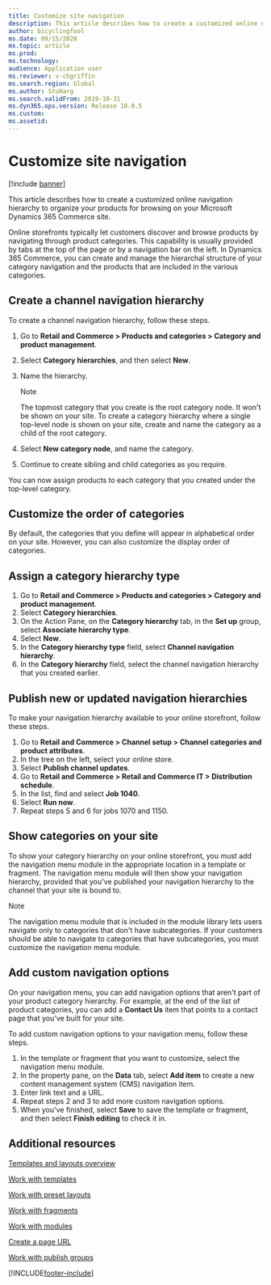 ```yaml
---
title: Customize site navigation
description: This article describes how to create a customized online navigation hierarchy to organize your products for browsing on your Microsoft Dynamics 365 Commerce site.
author: bicyclingfool
ms.date: 09/15/2020
ms.topic: article
ms.prod: 
ms.technology: 
audience: Application user
ms.reviewer: v-chgriffin
ms.search.region: Global
ms.author: StuHarg
ms.search.validFrom: 2019-10-31
ms.dyn365.ops.version: Release 10.0.5
ms.custom: 
ms.assetid: 
---
```

# Customize site navigation

[!include [banner](includes/banner.md)]

This article describes how to create a customized online navigation hierarchy to organize your products for browsing on your Microsoft Dynamics 365 Commerce site.

Online storefronts typically let customers discover and browse products by navigating through product categories. This capability is usually provided by tabs at the top of the page or by a navigation bar on the left. In Dynamics 365 Commerce, you can create and manage the hierarchal structure of your category navigation and the products that are included in the various categories.

## Create a channel navigation hierarchy

To create a channel navigation hierarchy, follow these steps.

1. Go to **Retail and Commerce \> Products and categories \> Category and product management**.
1. Select **Category hierarchies**, and then select **New**.
1. Name the hierarchy.

    > [!NOTE]
    > The topmost category that you create is the root category node. It won't be shown on your site. To create a category hierarchy where a single top-level node is shown on your site, create and name the category as a child of the root category.

1. Select **New category node**, and name the category.
1. Continue to create sibling and child categories as you require.

You can now assign products to each category that you created under the top-level category.

## Customize the order of categories

By default, the categories that you define will appear in alphabetical order on your site. However, you can also customize the display order of categories.

## Assign a category hierarchy type

1. Go to **Retail and Commerce \> Products and categories \> Category and product management**.
1. Select **Category hierarchies**.
1. On the Action Pane, on the **Category hierarchy** tab, in the **Set up** group, select **Associate hierarchy type**.
1. Select **New**.
1. In the **Category hierarchy type** field, select **Channel navigation hierarchy**.
1. In the **Category hierarchy** field, select the channel navigation hierarchy that you created earlier.

## Publish new or updated navigation hierarchies

To make your navigation hierarchy available to your online storefront, follow these steps.

1. Go to **Retail and Commerce \> Channel setup \> Channel categories and product attributes**.
1. In the tree on the left, select your online store.
1. Select **Publish channel updates**.
1. Go to **Retail and Commerce \> Retail and Commerce IT \> Distribution schedule**.
1. In the list, find and select **Job 1040**.
1. Select **Run now**.
1. Repeat steps 5 and 6 for jobs 1070 and 1150.

## Show categories on your site

To show your category hierarchy on your online storefront, you must add the navigation menu module in the appropriate location in a template or fragment. The navigation menu module will then show your navigation hierarchy, provided that you've published your navigation hierarchy to the channel that your site is bound to.

> [!NOTE]
> The navigation menu module that is included in the module library lets users navigate only to categories that don't have subcategories. If your customers should be able to navigate to categories that have subcategories, you must customize the navigation menu module.

## Add custom navigation options

On your navigation menu, you can add navigation options that aren't part of your product category hierarchy. For example, at the end of the list of product categories, you can add a **Contact Us** item that points to a contact page that you've built for your site.

To add custom navigation options to your navigation menu, follow these steps.

1. In the template or fragment that you want to customize, select the navigation menu module.
1. In the property pane, on the **Data** tab, select **Add item** to create a new content management system (CMS) navigation item.
1. Enter link text and a URL.
1. Repeat steps 2 and 3 to add more custom navigation options.
1. When you've finished, select **Save** to save the template or fragment, and then select **Finish editing** to check it in.

## Additional resources

[Templates and layouts overview](templates-layouts-overview.md)

[Work with templates](work-with-templates.md)

[Work with preset layouts](work-with-layouts.md)

[Work with fragments](work-with-fragments.md)

[Work with modules](work-with-modules.md)

[Create a page URL](create-page-url.md)

[Work with publish groups](publish-groups.md)


[!INCLUDE[footer-include](../includes/footer-banner.md)]

